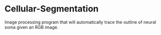 # Cellular-Segmentation
Image processing program that will automatically trace the outline of neural soma given an RGB image.
